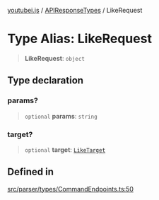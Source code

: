 [youtubei.js](../../../README.md) / [APIResponseTypes](../README.md) / LikeRequest

# Type Alias: LikeRequest

> **LikeRequest**: `object`

## Type declaration

### params?

> `optional` **params**: `string`

### target?

> `optional` **target**: [`LikeTarget`](LikeTarget.md)

## Defined in

[src/parser/types/CommandEndpoints.ts:50](https://github.com/LuanRT/YouTube.js/blob/fc5571629eca037af7de03f4b903da6add1f300b/src/parser/types/CommandEndpoints.ts#L50)
